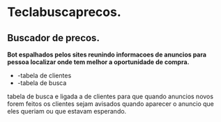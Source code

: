 # Teclabuscaprecos.
## Buscador de precos. 
__Bot espalhados pelos sites reunindo informacoes de anuncios para pessoa localizar onde tem melhor a oportunidade de compra.__ 

* -tabela de clientes
* -tabela de busca




tabela de busca e ligada a de clientes para que quando anuncios novos forem feitos os clientes sejam avisados quando aparecer o anuncio que eles 
queriam ou que estavam esperando.
